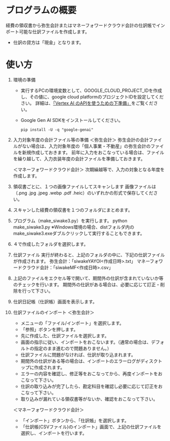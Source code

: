 # ブログラムの概要
経費の領収書から弥生会計またはマネーフォワードクラウド会計の仕訳帳でインポート可能な仕訳ファイルを作成します。
* 仕訳の貸方は「現金」となります。

# 使い方
1. 環境の準備
    * 実行するPCの環境変数として、GOOGLE_CLOUD_PROJECT_IDを作成し、その値に、google cloud platformのプロジェクトIDを設定してください。
     詳細は、[「Vertex AI のAPIを使うための下準備」](https://note.com/kenichi_nakatani/n/n91035c588ecd)をご覧ください。

    * Google Gen AI SDKをインストールしてください。
        ```
        pip install -U -q "google-genai"
        ```

2. 入力対象年度の会計ファイル等の準備
    ＜弥生会計＞
    弥生会計の会計ファイルがない場合は、入力対象年度の「個人事業・不動産」の弥生会計のファイルを新規作成しておきます。
    前年に入力をおこなっている場合は、ファイルを繰り越して、入力衣装年度の会計ファイルを準備しておきます。

    ＜マネーフォワードクラウド会計＞
    次期繰越等で、入力の対象となる年度を作成します。

3. 領収書ごとに、１つの画像ファイルしてスキャンします
    画像ファイルは（.png .jpg .jpeg .webp .pdf .heic）のいずれかの形式で保存してください。

4. スキャンした経費の領収書を１つのフォルダにまとめます。

5. プログラム（make_siwake3.py）を実行します。
    python make_siwake3.py
    ※Windows環境の場合、distフォルダ内のmake_siwake3.exeダブルクリックして実行することもできます。

6. ４で作成したフォルダを選択します。

7. 仕訳ファイル
    実行が終わると、上記のフォルダの中に、下記の仕訳ファイルが作成されます。
    弥生会計：「siwakeYAYOI<作成日時>.txt」
    マネーフォワードクラウド会計：「siwakeMF<作成日時>.csv」

8. 上記のファイルをエクセル等で開いて、期間外の仕訳が含まれていないか等のチェックを行います。
    期間外の仕訳がある場合は、必要に応じて訂正・削除を行って下さい。
　　
9. 仕訳日記帳（仕訳帳）画面を表示します。

10. 仕訳ファイルのインポート
    ＜弥生会計＞
    * メニューの「ファイル/インポート」を選択します。
    * 「参照」ボタンを押します。
    * 先に作成した、仕訳ファイルを選択します。
    * 画面の指示に従い、インポートをおこないます。（通常の場合は、デフォルトの指定のまま進むので問題ありません。）
    * 仕訳ファイルに問題がなければ、仕訳が取り込まれます。
    * 期間外の仕訳がある等の場合は、インポートのエラーログがディスクトップに作成されます。
    * エラーの内容を確認し、修正等をおこなってから、再度インポートをおこなって下さい。
    * 仕訳の取り込みが完了したら、勘定科目を確認し必要に応じて訂正をおこなって下さい。
    * 取り込みが漏れている領収書等がないか、確認をおこなって下さい。

    ＜マネーフォワードクラウド会計＞
    * 「インポート」ボタンから、「仕訳帳」を選択します。
    * 「仕訳帳(CSVファイル)のインポート」画面で、上記の仕訳ファイルを選択し、インポートを行います。
